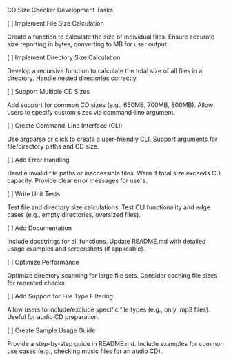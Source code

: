 CD Size Checker Development Tasks

[ ] Implement File Size Calculation

Create a function to calculate the size of individual files.
Ensure accurate size reporting in bytes, converting to MB for user output.


[ ] Implement Directory Size Calculation

Develop a recursive function to calculate the total size of all files in a directory.
Handle nested directories correctly.


[ ] Support Multiple CD Sizes

Add support for common CD sizes (e.g., 650MB, 700MB, 800MB).
Allow users to specify custom sizes via command-line argument.


[ ] Create Command-Line Interface (CLI)

Use argparse or click to create a user-friendly CLI.
Support arguments for file/directory paths and CD size.


[ ] Add Error Handling

Handle invalid file paths or inaccessible files.
Warn if total size exceeds CD capacity.
Provide clear error messages for users.


[ ] Write Unit Tests

Test file and directory size calculations.
Test CLI functionality and edge cases (e.g., empty directories, oversized files).


[ ] Add Documentation

Include docstrings for all functions.
Update README.md with detailed usage examples and screenshots (if applicable).


[ ] Optimize Performance

Optimize directory scanning for large file sets.
Consider caching file sizes for repeated checks.


[ ] Add Support for File Type Filtering

Allow users to include/exclude specific file types (e.g., only .mp3 files).
Useful for audio CD preparation.


[ ] Create Sample Usage Guide

Provide a step-by-step guide in README.md.
Include examples for common use cases (e.g., checking music files for an audio CD).
